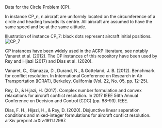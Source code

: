 Data for the Circle Problem (CP).

In instance CP_n, n aircraft are uniformly located on the circumference of a circle and heading towards its centre. All aircraft are assumed to have the same speed and be at the same altitude.

Illustration of instance CP_7: black dots represent aircraft initial positions.
![CP_7](https://github.com/acrp-lib/acrp-lib/blob/master/Data/CP_Instances/CP_7.PNG)

CP instances have been widely used in the ACRP literature, see notably Vanaret et al. (2012). The CP instances of this repository have been used by Rey and Hijazi (2017) and Dias et al. (2020). 

Vanaret, C., Gianazza, D., Durand, N., & Gotteland, J. B. (2012). Benchmark for conflict resolution. In International Conference on Research in Air Transportation (ICRAT), Berkeley, California (Vol. 22, No. 05, pp. 12-25).

Rey, D., & Hijazi, H. (2017). Complex number formulation and convex relaxations for aircraft conflict resolution. In 2017 IEEE 56th Annual Conference on Decision and Control (CDC) (pp. 88-93). IEEE.

Dias, F. H., Hijazi, H., & Rey, D. (2020). Disjunctive linear separation conditions and mixed-integer formulations for aircraft conflict resolution. arXiv preprint arXiv:1911.12997.
